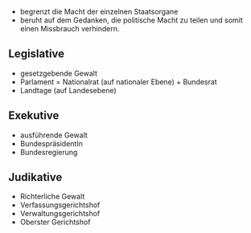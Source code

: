 - begrenzt die Macht der einzelnen Staatsorgane
- beruht auf dem Gedanken, die politische Macht zu teilen und somit einen Missbrauch verhindern.
## Legislative
- gesetzgebende Gewalt
- Parlament = Nationalrat (auf nationaler Ebene) + Bundesrat
- Landtage (auf Landesebene)
## Exekutive
- ausführende Gewalt
- BundespräsidentIn
- Bundesregierung
## Judikative
- Richterliche Gewalt
- Verfassungsgerichtshof
- Verwaltungsgerichtshof
- Oberster Gerichtshof